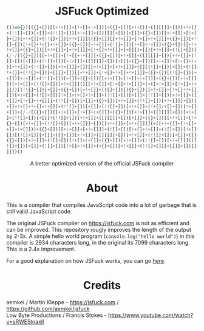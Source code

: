 <h1 align="center">JSFuck Optimized</h1>

```js
(()=>{})[({}+[])[[+!+[]]+[!+[]+!+[]]]+({}+[])[+!+[]]+([][[]]+[])[+!+[]]+(![]+[])[!+[]+!+[]+!+[]]
+(!![]+[])[+[]]+(!![]+[])[+!+[]]+([][[]]+[])[+[]]+({}+[])[[+!+[]]+[!+[]+!+[]]]+(!![]+[])[+[]]+({
}+[])[+!+[]]+(!![]+[])[+!+[]]](({}+[])[[+!+[]]+[!+[]+!+[]]]+({}+[])[+!+[]]+([][[]]+[])[+!+[]]+(!
[]+[])[!+[]+!+[]+!+[]]+({}+[])[+!+[]]+(![]+[])[!+[]+!+[]]+({}+[])[[+!+[]]+[+!+[]]]+(+([+!+[]]+[+
!+[]]+({}+[])[[+!+[]]+[+!+[]]]+[!+[]+!+[]]+[+[]])+[])[+!+[]]+(![]+[])[!+[]+!+[]]+({}+[])[+!+[]]+
(/-/[({}+[])[[+!+[]]+[!+[]+!+[]]]+({}+[])[+!+[]]+([][[]]+[])[+!+[]]+(![]+[])[!+[]+!+[]+!+[]]+(!!
[]+[])[+[]]+(!![]+[])[+!+[]]+([][[]]+[])[+[]]+({}+[])[[+!+[]]+[!+[]+!+[]]]+(!![]+[])[+[]]+({}+[]
)[+!+[]]+(!![]+[])[+!+[]]]+[])[[+!+[]]+[+!+[]]]+([][(![]+[])[+[]]+(![]+[])[!+[]+!+[]]+(+{}+[])[+
!+[]]+(!![]+[])[+[]]]+[])[[+!+[]]+[!+[]+!+[]+!+[]]]+([]+[])[(![]+[])[+[]]+({}+[])[+!+[]]+([][[]]
+[])[+!+[]]+(!![]+[])[+[]]+({}+[])[[+!+[]]+[!+[]+!+[]]]+({}+[])[+!+[]]+(![]+[])[!+[]+!+[]]+({}+[
])[+!+[]]+(!![]+[])[+!+[]]]()[[+!+[]]+[!+[]+!+[]]]+(+([+!+[]]+[!+[]+!+[]+!+[]+!+[]+!+[]+!+[]+!+[
]]))[(!![]+[])[+[]]+({}+[])[+!+[]]+(([]+[])[({}+[])[[+!+[]]+[!+[]+!+[]]]+({}+[])[+!+[]]+([][[]]+
[])[+!+[]]+(![]+[])[!+[]+!+[]+!+[]]+(!![]+[])[+[]]+(!![]+[])[+!+[]]+([][[]]+[])[+[]]+({}+[])[[+!
+[]]+[!+[]+!+[]]]+(!![]+[])[+[]]+({}+[])[+!+[]]+(!![]+[])[+!+[]]]+[])[!+[]+!+[]+!+[]+!+[]+!+[]+!
+[]+!+[]+!+[]+!+[]]+(!![]+[])[+[]]+(!![]+[])[+!+[]]+(!+[]/+[]+[])[!+[]+!+[]+!+[]]+([][[]]+[])[+!
+[]]+(/-/[({}+[])[[+!+[]]+[!+[]+!+[]]]+({}+[])[+!+[]]+([][[]]+[])[+!+[]]+(![]+[])[!+[]+!+[]+!+[]
]+(!![]+[])[+[]]+(!![]+[])[+!+[]]+([][[]]+[])[+[]]+({}+[])[[+!+[]]+[!+[]+!+[]]]+(!![]+[])[+[]]+(
{}+[])[+!+[]]+(!![]+[])[+!+[]]]+[])[[+!+[]]+[+!+[]]]](+([+!+[]]+[!+[]+!+[]+!+[]+!+[]+!+[]+!+[]+!
+[]+!+[]]))+({}+[])[[+!+[]]+[+!+[]]]+(![]+[])[!+[]+!+[]]+(![]+[])[!+[]+!+[]]+({}+[])[+!+[]]+([]+
[])[(![]+[])[+[]]+({}+[])[+!+[]]+([][[]]+[])[+!+[]]+(!![]+[])[+[]]+({}+[])[[+!+[]]+[!+[]+!+[]]]+
({}+[])[+!+[]]+(![]+[])[!+[]+!+[]]+({}+[])[+!+[]]+(!![]+[])[+!+[]]]()[[+!+[]]+[!+[]+!+[]]]+([][(
![]+[])[+[]]+(![]+[])[!+[]+!+[]]+(+{}+[])[+!+[]]+(!![]+[])[+[]]]+[])[[+!+[]]+[!+[]+!+[]+!+[]+!+[
]]])()
```

<p align="center">
	A better optimized version of the official JSFuck compiler
</p>

<h1 align="center">About</h1>

This is a compiler that compiles JavaScript code into a lot of garbage that is still valid JavaScript code.

The original JSFuck compiler on https://jsfuck.com is not as efficient and can be improved. This repository rougly improves the length of the output by 2-3x.
A simple hello world program (`console.log("hello world")`) in this compiler is 2934 characters long, in the original its 7099 characters long. This is a 2.4x improvement.

For a good explanation on how JSFuck works, you can go [here](https://www.youtube.com/watch?v=sRWE5tnaxlI).

<h1 align="center">Credits</h1>

aemkei / Martin Kleppe - https://jsfuck.com / https://github.com/aemkei/jsfuck \
Low Byte Productions / Francis Stokes - https://www.youtube.com/watch?v=sRWE5tnaxlI
